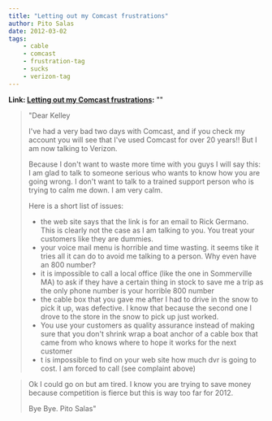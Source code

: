 ```yaml
---
title: "Letting out my Comcast frustrations"
author: Pito Salas
date: 2012-03-02
tags:
    - cable
    - comcast
    - frustration-tag
    - sucks
    - verizon-tag
---
```


**Link: [Letting out my Comcast frustrations](None):** ""



> "Dear Kelley
>
> I've had a very bad two days with Comcast, and if you check my account you
> will see that I've used Comcast for over 20 years!! But I am now talking to
> Verizon.
>
> Because I don't want to waste more time with you guys I will say this: I am
> glad to talk to someone serious who wants to know how you are going wrong. I
> don't want to talk to a trained support person who is trying to calm me
> down. I am very calm.
>
> Here is a short list of issues:
>
>   * the web site says that the link is for an email to Rick Germano. This is
> clearly not the case as I am talking to you. You treat your customers like
> they are dummies.
>   * your voice mail menu is horrible and time wasting. it seems tike it
> tries all it can do to avoid me talking to a person. Why even have an 800
> number?
>   * it is impossible to call a local office (like the one in Sommerville MA)
> to ask if they have a certain thing in stock to save me a trip as the only
> phone number is your horrible 800 number
>   * the cable box that you gave me after I had to drive in the snow to pick
> it up, was defective. I know that because the second one I drove to the
> store in the snow to pick up just worked.
>   * You use your customers as quality assurance instead of making sure that
> you don't shrink wrap a boat anchor of a cable box that came from who knows
> where to hope it works for the next customer
>   * t is impossible to find on your web site how much dvr is going to cost.
> I am forced to call (see complaint above)
>

>
> Ok I could go on but am tired. I know you are trying to save money because
> competition is fierce but this is way too far for 2012.
>
> Bye Bye. Pito Salas"



